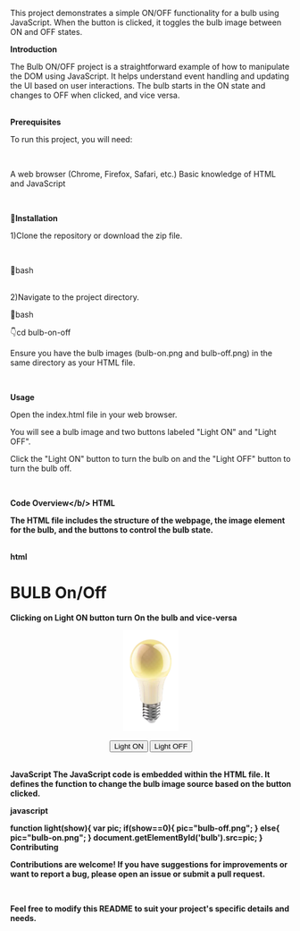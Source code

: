 <p>This project demonstrates a simple ON/OFF functionality for a bulb using JavaScript. When the button is clicked, it toggles the bulb image between ON and OFF states.</p>


<b>Introduction</b>
<br>
<p>The Bulb ON/OFF project is a straightforward example of how to manipulate the DOM using JavaScript. It helps understand event handling and updating the UI based on user interactions. The bulb starts in the ON state and changes to OFF when clicked, and vice versa.</p>

<br>
<b>Prerequisites</b>
<br>
<p>To run this project, you will need:</p>
<br>
<p>A web browser (Chrome, Firefox, Safari, etc.)
Basic knowledge of HTML and JavaScript</p>
<br>

<b>📌Installation</b>
<br>
<p>1)Clone the repository or download the zip file.</p>
<br>
<p>🔗bash</p> 
<link rel="git clone https://github.com/yourusername/bulb-on-off.git">
<br>
2)Navigate to the project directory.
<br>
<p>📍bash</p>
 👇cd bulb-on-off
 <p>Ensure you have the bulb images (bulb-on.png and bulb-off.png) in the same directory as your HTML file.</p>
 
<br>

<b>Usage</b>
<p>Open the index.html file in your web browser.

You will see a bulb image and two buttons labeled "Light ON" and "Light OFF".

Click the "Light ON" button to turn the bulb on and the "Light OFF" button to turn the bulb off.</p>
<br>

<b>Code Overview</b/>
<b>HTML</b>
<p>The HTML file includes the structure of the webpage, the image element for the bulb, and the buttons to control the bulb state.</p>
<br>
<b>html</b>
<br>
<p>
<!DOCTYPE html>
<html lang="en">
<head>
    <title>Bulb ON/OFF </title>
    <script type="text/javascript">
        function light(show){
            var pic;
            if(show==0){
                pic="bulb-off.png";
            }
            else{
                pic="bulb-on.png";
            }
            document.getElementById('bulb').src=pic;
        }
    </script>
</head> 
<body>
   <h1>BULB On/Off</h1>
   <p>Clicking on Light ON button turn On the bulb and vice-versa</p>
   <center>
   <img id="bulb" src="bulb-on.png" width="100px" height="180px">
   <p>
      <button type="button" onclick="light(1)">Light ON</button>
      <button type="button" onclick="light(0)">Light OFF</button>
   </p>
   </center>
</body>
</html>
</p>

<br>
<b>JavaScript</b>
The JavaScript code is embedded within the HTML file. It defines the function to change the bulb image source based on the button clicked.

javascript

function light(show){
    var pic;
    if(show==0){
        pic="bulb-off.png";
    }
    else{
        pic="bulb-on.png";
    }
    document.getElementById('bulb').src=pic;
}
<br>
<b>Contributing</b>
 <p>Contributions are welcome! If you have suggestions for improvements or want to report a bug, please open an issue or submit a pull request.</p>
<br>
 <p>Feel free to modify this README to suit your project's specific details and needs.</p>

